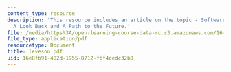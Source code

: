 ```yaml
---
content_type: resource
description: 'This resource includes an article on the topic - Software Engineering:
  A Look Back and A Path to the Future.'
file: /media/https%3A/open-learning-course-data-rc.s3.amazonaws.com/16-355j-software-engineering-concepts-fall-2005/16e8fb91482d19558712fbf4cedc32b0_leveson.pdf
file_type: application/pdf
resourcetype: Document
title: leveson.pdf
uid: 16e8fb91-482d-1955-8712-fbf4cedc32b0
---
```

